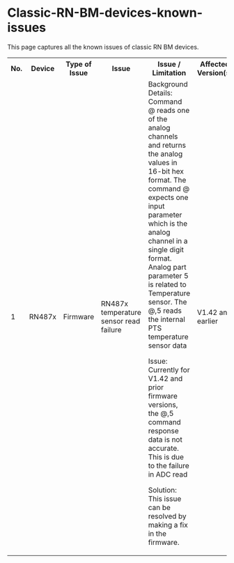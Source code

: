 # Classic-RN-BM-devices-known-issues
This page captures all the known issues of classic RN BM devices.
<table>
  <tbody>
     <tr>
        <th>No.</th>
        <th>Device</th>
        <th>Type of Issue</th>
         <th> Issue</th>
        <th>Issue / Limitation</th>
        <th>Affected Version(s)</th>
        <th>Fix Version(s)</th>
        <th>Workaround</th>
    </tr>
    <tr>
          <td>1</td>
          <td> RN487x</td>
          <td>Firmware</td>
          <td>RN487x temperature sensor read failure</td>
          <td> Background Details: Command @ reads one of the analog channels and returns the analog values in 16-bit hex format. The command @ expects one input parameter which is the analog channel in a single digit format. Analog part parameter 5 is related to Temperature sensor. The @,5 reads the internal PTS temperature sensor data 
            
            
Issue: Currently for V1.42 and prior firmware versions, the @,5 command response data is not accurate. This is due to the failure in ADC read 

            
Solution: This issue can be resolved by making a fix in the firmware. 
</td>
          <td> V1.42 and earlier</td>
          <td>Fix will be part of upcoming release. Release date not fixed</td>
          <td> No workaround available </td>
    </tr>
 </tbody>
</table>


